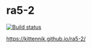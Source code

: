 # ra5-2
[![Build status](https://ci.appveyor.com/api/projects/status/y2566k3rs7yoslpa?svg=true)](https://ci.appveyor.com/project/Kittennik65959/ra5-2)


https://kittennik.github.io/ra5-2/
